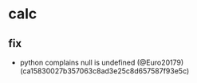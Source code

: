 # calc

## fix

* python complains null is undefined (@Euro20179) (ca15830027b357063c8ad3e25c8d657587f93e5c)


